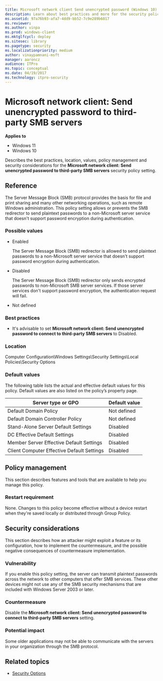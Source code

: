```yaml
---
title: Microsoft network client Send unencrypted password (Windows 10)
description: Learn about best practices and more for the security policy setting, Microsoft network client Send unencrypted password to third-party SMB servers.
ms.assetid: 97a76b93-afa7-4dd9-bb52-7c9e289b6017
ms.reviewer: 
ms.author: vinpa
ms.prod: windows-client
ms.mktglfcycl: deploy
ms.sitesec: library
ms.pagetype: security
ms.localizationpriority: medium
author: vinaypamnani-msft
manager: aaroncz
audience: ITPro
ms.topic: conceptual
ms.date: 04/19/2017
ms.technology: itpro-security
---
```



# Microsoft network client: Send unencrypted password to third-party SMB servers

**Applies to**
-   Windows 11
-   Windows 10

Describes the best practices, location, values, policy management and security considerations for the **Microsoft network client: Send unencrypted password to third-party SMB servers** security policy setting.

## Reference

The Server Message Block (SMB) protocol provides the basis for file and print sharing and many other networking operations, such as remote Windows administration. This policy setting allows or prevents the SMB redirector to send plaintext passwords to a non-Microsoft server service that doesn't support password encryption during authentication.

### Possible values

-   Enabled

    The Server Message Block (SMB) redirector is allowed to send plaintext passwords to a non-Microsoft server service that doesn't support password encryption during authentication.

-   Disabled

    The Server Message Block (SMB) redirector only sends encrypted passwords to non-Microsoft SMB server services. If those server services don't support password encryption, the authentication request will fail.

-   Not defined

### Best practices

-   It's advisable to set **Microsoft network client: Send unencrypted password to connect to third-party SMB servers** to Disabled.

### Location

Computer Configuration\\Windows Settings\\Security Settings\\Local Policies\\Security Options

### Default values

The following table lists the actual and effective default values for this policy. Default values are also listed on the policy’s property page.

| Server type or GPO | Default value |
| - | - |
| Default Domain Policy| Not defined| 
| Default Domain Controller Policy | Not defined| 
| Stand-Alone Server Default Settings | Disabled| 
| DC Effective Default Settings | Disabled| 
| Member Server Effective Default Settings| Disabled| 
| Client Computer Effective Default Settings | Disabled| 
 
## Policy management

This section describes features and tools that are available to help you manage this policy.

### Restart requirement

None. Changes to this policy become effective without a device restart when they're saved locally or distributed through Group Policy.

## Security considerations

This section describes how an attacker might exploit a feature or its configuration, how to implement the countermeasure, and the possible negative consequences of countermeasure implementation.

### Vulnerability

If you enable this policy setting, the server can transmit plaintext passwords across the network to other computers that offer SMB services. These other devices might not use any of the SMB security mechanisms that are included with Windows Server 2003 or later.

### Countermeasure

Disable the **Microsoft network client: Send unencrypted password to connect to third-party SMB servers** setting.

### Potential impact

Some older applications may not be able to communicate with the servers in your organization through the SMB protocol.

## Related topics

- [Security Options](security-options.md)
